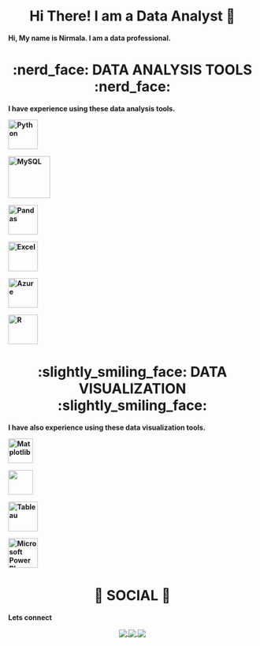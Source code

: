 <div align="center"> <h1 align="center"> Hi There! I am a Data Analyst 👋 </h1> </div>


<b>Hi, My name is Nirmala. I am a data professional.<b>




<p></p>


<div align="center"> <h1 align="center"> :nerd_face: DATA ANALYSIS TOOLS :nerd_face: </h1> </div>




<b>I have experience using these data analysis tools.<b>


<p align="center">


<a href="#" target="_blank"> <img src="https://www.python.org/static/community_logos/python-logo.png" alt="Python" height="60"/> </a>

<a href="#" target="_blank"> <img src="https://www.mysql.com/common/logos/logo-mysql-170x115.png" alt="MySQL" height="85"/> </a>

<a href="#" target="_blank"> <img src="https://upload.wikimedia.org/wikipedia/commons/thumb/e/ed/Pandas_logo.svg/2560px-Pandas_logo.svg.png" alt="Pandas" height="60"/> </a>

<a href="#" target="_blank"> <img src="https://upload.wikimedia.org/wikipedia/commons/thumb/3/34/Microsoft_Office_Excel_%282019%E2%80%93present%29.svg/512px-Microsoft_Office_Excel_%282019%E2%80%93present%29.svg.png" alt="Excel" height="60"/> </a>

<a href="#" target="_blank"> <img src="https://upload.wikimedia.org/wikipedia/commons/thumb/a/a8/Microsoft_Azure_Logo.svg/187px-Microsoft_Azure_Logo.svg.png" alt="Azure" height="60"/> </a>

<a href="#" target="_blank"> <img src="https://www.r-project.org/logo/Rlogo.png" alt="R" height="60"/> </a>



</p>


</p>




<div align="center"> <h1 align="center"> :slightly_smiling_face: DATA VISUALIZATION :slightly_smiling_face: </h1> </div>




<b>I have also experience using these data visualization tools.<b>




<p align="center">


<a href="#" target="_blank"> <img src="https://matplotlib.org/stable/_images/sphx_glr_logos2_003.png" alt="Matplotlib" height="50"/> </a>


<a href="#" target="_blank"> <img src="https://seaborn.pydata.org/_static/logo-wide-lightbg.svg" height="50"/> </a>


<a href="#" target="_blank"> <img src="https://upload.wikimedia.org/wikipedia/en/thumb/0/06/Tableau_logo.svg/1920px-Tableau_logo.svg.png" alt="Tableau" height="60"/> </a>


<a href="#" target="_blank"> <img src="https://insightsoftware.com/wp-content/uploads/2018/03/blog-microsoft-power-bi-solid-color.jpg" alt="Microsoft Power BI" height="60"/> </a>


</p>




<div align="center"> <h1 align="center"> 👨 SOCIAL 👩 </h1> </div>


<b>Lets connect</b>


<p align="center">




<a href="https://www.linkedin.com/in/user-name/ " >


<img align="center" src="https://img.shields.io/badge/linkedin-%230077B5.svg?&style=for-the-badge&logo=linkedin&logoColor=white" />


</a>




<a href="tableau public profile url">


<img align="center" src="https://img.shields.io/badge/-Tableau-1e376b?style=for-the-badge&logo=tableau&logoColor=white" />


</a>




<a href="mailto: ">


<img align="center" src="https://img.shields.io/badge/gmail-f1f2f6.svg?&style=for-the-badge&logo=nirmala.lalan@gmail&logoColor=red" />


</a>




</p>
